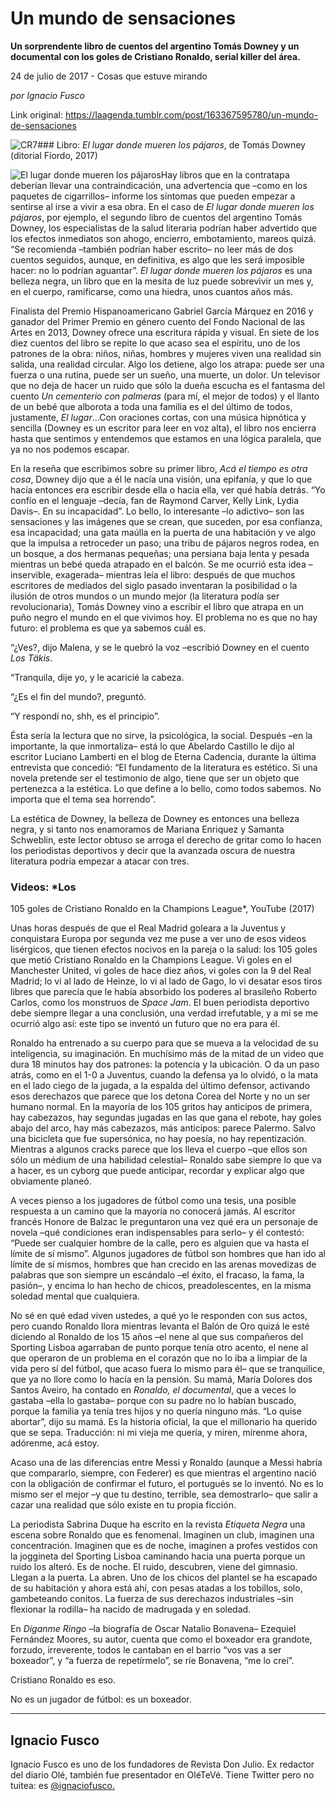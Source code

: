 # Un mundo de sensaciones

**Un sorprendente libro de cuentos del argentino Tomás Downey y un documental con los goles de Cristiano Ronaldo, serial killer del área.**

24 de julio de 2017 - Cosas que estuve mirando

_por Ignacio Fusco_

Link original: https://laagenda.tumblr.com/post/163367595780/un-mundo-de-sensaciones

![CR7](https://64.media.tumblr.com/f7dd23c17ad438e7f7bf6aef4028c506/tumblr_inline_pk0l68ZUrT1t6q87u_500.jpg)### Libro: *El
lugar donde mueren los pájaros*, de Tomás
Downey (ditorial
Fiordo, 2017)

![El lugar donde mueren los pájaros](https://64.media.tumblr.com/374d38ff7349261e5817d7f1ddeb8bf1/tumblr_inline_pk0l69hTKy1t6q87u_250.jpg)Hay
libros que en la contratapa deberían llevar una contraindicación,
una advertencia que –como en los paquetes de cigarrillos– informe
los síntomas que pueden empezar a sentirse al irse a vivir a esa
obra. En el caso de *El
lugar donde mueren los pájaros*,
por ejemplo, el segundo libro de cuentos del argentino Tomás Downey,
los especialistas de la salud literaria podrían haber advertido que
los efectos inmediatos son ahogo, encierro, embotamiento, mareos
quizá. “Se recomienda –también podrían haber escrito– no
leer más de dos cuentos seguidos, aunque, en definitiva, es algo que
les será imposible hacer: no lo podrían aguantar”. *El
lugar donde mueren los pájaros* es
una belleza negra, un libro que en la mesita de luz puede sobrevivir
un mes y, en el cuerpo, ramificarse, como una hiedra, unos cuantos
años más. 

Finalista
del Premio Hispanoamericano Gabriel García Márquez en 2016 y
ganador del Primer Premio en género cuento del Fondo Nacional de las
Artes en 2013, Downey ofrece una escritura rápida y visual. En siete
de los diez cuentos del libro se repite lo que acaso sea el espíritu,
uno de los patrones de la obra: niños, niñas, hombres y mujeres
viven una realidad sin salida, una realidad circular. Algo los
detiene, algo los atrapa: puede ser una fuerza o una rutina, puede
ser un sueño, una muerte, un dolor. Un televisor que no deja de
hacer un ruido que sólo la dueña escucha es el fantasma del
cuento *Un
cementerio con palmeras*
(para mí, el mejor de todos) y el llanto de un bebé que alborota a
toda una familia es el del último de todos, justamente, *El
lugar*…Con
oraciones cortas, con una música hipnótica y sencilla (Downey es un
escritor para leer en voz alta), el libro nos encierra hasta que
sentimos y entendemos que estamos en una lógica paralela, que ya no
nos podemos escapar.

En
la reseña que escribimos sobre su primer libro, *Acá
el tiempo es otra cosa*,
Downey dijo que a él le nacía una visión, una epifanía, y que lo
que hacía entonces era escribir desde ella o hacia ella, ver qué
había detrás. “Yo confío en el lenguaje –decía, fan de
Raymond Carver, Kelly Link, Lydia Davis–. En su incapacidad”. Lo
bello, lo interesante –lo adictivo– son las sensaciones y las
imágenes que se crean, que suceden, por esa confianza, esa
incapacidad; una gata maúlla en la puerta de una habitación y ve
algo que la impulsa a retroceder un paso; una tribu de pájaros
negros rodea, en un bosque, a dos hermanas pequeñas; una persiana
baja lenta y pesada mientras un bebé queda atrapado en el balcón.
Se me ocurrió esta idea –inservible, exagerada– mientras leía
el libro: después de que muchos escritores de mediados del siglo
pasado inventaran la posibilidad o la ilusión de otros mundos o un
mundo mejor (la literatura podía ser revolucionaria), Tomás Downey
vino a escribir el libro que atrapa en un puño negro el mundo en el
que vivimos hoy. El problema no es que no hay futuro: el problema es
que ya sabemos cuál es.  


 “¿Ves?,
dijo Malena, y se le quebró la voz –escribió Downey en el
cuento *Los
Täkis*.

“Tranquila,
dije yo, y le acaricié la cabeza.

“¿Es
el fin del mundo?, preguntó.

“Y
respondí no, shh, es el principio”.

 Ésta
sería la lectura que no sirve, la psicológica, la social. Después
–en la importante, la que inmortaliza– está lo que Abelardo
Castillo le dijo al escritor Luciano Lamberti en el blog de Eterna
Cadencia, durante la última entrevista que concedió: “El
fundamento de la literatura es estético. Si
una novela pretende ser el testimonio de algo, tiene que ser un
objeto que pertenezca a la estética. Lo que define a lo bello, como
todos sabemos. No importa que el tema sea horrendo”.

 La
estética de Downey, la belleza de Downey es
entonces una belleza negra, y si tanto nos enamoramos de Mariana
Enriquez y Samanta Schweblin, este lector obtuso se arroga el derecho
de gritar como lo hacen los periodistas deportivos y decir que la
avanzada oscura de nuestra literatura podría empezar a atacar con
tres. 

  


### Videos: *Los
105 goles de Cristiano Ronaldo en la Champions League*, YouTube (2017)

Unas
horas después de que el Real Madrid goleara a la Juventus y
conquistara Europa por segunda vez me puse a ver uno de esos videos
lisérgicos, que tienen efectos nocivos en la pareja o la salud: los
105 goles que metió Cristiano Ronaldo en la Champions League. Vi
goles en el Manchester United, vi goles de hace diez años, vi goles
con la 9 del Real Madrid; lo vi al lado de Heinze, lo vi al lado de
Gago, lo vi desatar esos tiros libres que parecía que le había
absorbido los poderes al brasileño Roberto Carlos, como los
monstruos de *Space Jam*.
El buen periodista deportivo debe siempre llegar a una conclusión,
una verdad irrefutable, y a mí se me ocurrió algo así: este tipo
se inventó un futuro que no era para él.  




Ronaldo
ha entrenado a su cuerpo para que se mueva a la velocidad de su
inteligencia, su imaginación. En muchísimo más de la mitad de un
video que dura 18 minutos hay dos patrones: la potencia y la
ubicación. O da un paso atrás, como en el 1-0 a Juventus, cuando la
defensa ya lo olvidó, o la mata en el lado ciego de la jugada, a la
espalda del último defensor, activando esos derechazos que parece
que los detona Corea del Norte y no un ser humano normal. En la
mayoría de los 105 gritos hay anticipos de primera, hay cabezazos,
hay segundas jugadas en las que gana el rebote, hay goles abajo del
arco, hay más cabezazos, más anticipos: parece Palermo. Salvo una
bicicleta que fue supersónica, no hay poesía, no hay repentización.
Mientras a algunos cracks parece que los lleva el cuerpo –que ellos
son sólo un médium de una habilidad celestial– Ronaldo sabe
siempre lo que va a hacer, es un cyborg que puede anticipar, recordar
y explicar algo que obviamente planeó.  


A
veces pienso a los jugadores de fútbol como una tesis, una posible
respuesta a un camino que la mayoría no conocerá jamás. Al
escritor francés Honore de Balzac le preguntaron una vez qué era un
personaje de novela –qué condiciones eran indispensables para
serlo– y él contestó: “Puede ser cualquier hombre de la calle,
pero es alguien que va hasta el límite de sí mismo”. Algunos
jugadores de fútbol son hombres que han ido al límite de sí
mismos, hombres que han crecido en las arenas movedizas de palabras
que son siempre un escándalo –el éxito, el fracaso, la fama, la
pasión–, y encima lo han hecho de chicos, preadolescentes, en la
misma soledad mental que cualquiera.  


No
sé en qué edad viven ustedes, a qué yo le responden con sus actos,
pero cuando Ronaldo llora mientras levanta el Balón de Oro quizá le
esté diciendo al Ronaldo de los 15 años –el nene al que sus
compañeros del Sporting Lisboa agarraban de punto porque tenía otro
acento, el nene al que operaron de un problema en el corazón que no
lo iba a limpiar de la vida pero sí del fútbol, que acaso fuera lo
mismo para él– que se tranquilice, que ya no llore como lo hacía
en la pensión. Su mamá, María Dolores dos Santos Aveiro, ha
contado en *Ronaldo, el
documental*, que a veces
lo gastaba –ella lo gastaba– porque con su padre no lo habían
buscado, porque la familia ya tenía tres hijos y no quería ninguno
más. “Lo quise abortar”, dijo su mamá. Es la historia oficial,
la que el millonario ha querido que se sepa. Traducción: ni mi vieja
me quería, y miren, mírenme ahora, adórenme, acá estoy.  


Acaso
una de las diferencias entre Messi y Ronaldo (aunque a Messi habría
que compararlo, siempre, con Federer) es que mientras el argentino
nació con la obligación de confirmar el futuro, el portugués se lo
inventó. No es lo mismo ser el mejor –y que tu destino, terrible,
sea demostrarlo– que salir a cazar una realidad que sólo existe en
tu propia ficción. 


La
periodista Sabrina Duque ha escrito en la revista *Etiqueta
Negra* una escena sobre
Ronaldo que es fenomenal. Imaginen un club, imaginen una
concentración. Imaginen que es de noche, imaginen a profes vestidos
con la joggineta del Sporting Lisboa caminando hacia una puerta
porque un ruido los alteró. Es de noche. El ruido, descubren, viene
del gimnasio. Llegan
a la puerta. La abren. Uno de los chicos del plantel se ha escapado
de su habitación y ahora está ahí, con pesas atadas a los tobillos,
solo, gambeteando conitos. La fuerza de sus derechazos industriales
–sin flexionar la rodilla– ha nacido de madrugada y en soledad.  


En
*Díganme Ringo*
–la biografía de Oscar Natalio Bonavena– Ezequiel Fernández
Moores, su autor, cuenta que como el boxeador era grandote, forzudo,
irreverente, todos le cantaban en el barrio “vos vas a ser
boxeador”, y “a fuerza de repetírmelo”, se ríe Bonavena, “me
lo creí”. 

Cristiano
Ronaldo es eso.

No es
un jugador de fútbol: es un boxeador.  




---

 Ignacio Fusco
--------------

 Ignacio Fusco es uno de los fundadores de Revista Don Julio. Ex redactor del diario Olé, también fue presentador en OléTeVé. Tiene Twitter pero no tuitea: es  [@ignaciofusco.](https://twitter.com/IgnacioFusco?lang=es)

